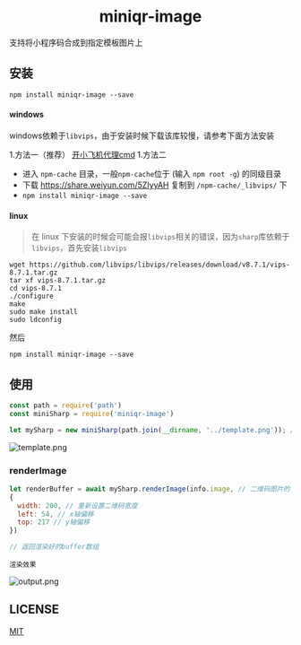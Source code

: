 



<h1 align="center">
miniqr-image
</h1>

支持将小程序码合成到指定模板图片上


## 安装

```
npm install miniqr-image --save
```
#### windows
windows依赖于`libvips`，由于安装时候下载该库较慢，请参考下面方法安装

1.方法一（推荐）
<a href="https://github.com/Jon-Millent/rn-book/blob/master/%E9%99%84%E5%BD%951-%E4%BB%A3%E7%90%86cmd.MD">开小飞机代理cmd</a>
1.方法二
* 进入 `npm-cache` 目录，一般`npm-cache`位于 (输入 `npm root -g`) 的同级目录
* 下载 https://share.weiyun.com/5ZIyyAH 复制到 `/npm-cache/_libvips/` 下
* `npm install miniqr-image --save`

#### linux
> 在 linux 下安装的时候会可能会报`libvips`相关的错误，因为`sharp`库依赖于`libvips`，首先安装`libvips`
```
wget https://github.com/libvips/libvips/releases/download/v8.7.1/vips-8.7.1.tar.gz
tar xf vips-8.7.1.tar.gz
cd vips-8.7.1
./configure
make
sudo make install
sudo ldconfig
```

然后

```
npm install miniqr-image --save
```



## 使用



```js
const path = require('path')
const miniSharp = require('miniqr-image')

let mySharp = new miniSharp(path.join(__dirname, '../template.png')); // 传入指定的模板图片 如下图。

```

![template.png](https://i.loli.net/2018/11/16/5bee70edc46da.png)

### renderImage

```js
let renderBuffer = await mySharp.renderImage(info.image, // 二维码图片的 buffer 数组 
{ 
  width: 200, // 重新设置二维码宽度
  left: 54, // x轴偏移
  top: 217 // y轴偏移
})

// 返回渲染好的buffer数组
```

`渲染效果`

![output.png](https://i.loli.net/2018/11/16/5bee716374ba7.png)


## LICENSE
<a href="http://opensource.org/licenses/MIT">MIT</a>

